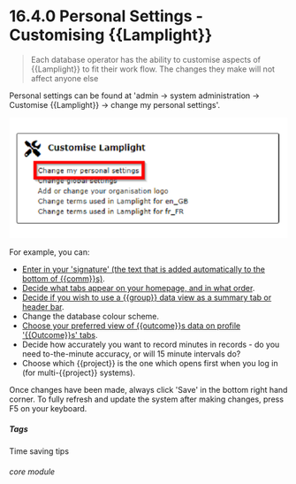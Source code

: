 # 16.4.0  <i class="fa fa-cogs"></i> Personal Settings - Customising {{Lamplight}}

> Each database operator has the ability to customise aspects of {{Lamplight}} to fit their work flow. The changes they make will not affect anyone else



Personal settings can be found at 'admin -> system administration -> Customise {{Lamplight}} -> change my personal settings'. 

![Personal Settings in System Admin](16.4.0a.png)

 For example, you can:

- [Enter in your 'signature' (the text that is added automatically to the bottom of {{comm}}s)](/help/index/p/16.4.4). 
- [Decide what tabs appear on your homepage, and in what order](/help/index/p/16.4.1).
- [Decide if you wish to use a {{group}} data view as a summary tab or header bar](/help/index/p/16.4.2). 
- Change the database colour scheme. 
- [Choose your preferred view of {{outcome}}s data on profile '{{Outcome}}s' tabs](/help/index/p/16.4.1).
- Decide how accurately you want to record minutes in records - do you need to-the-minute accuracy, or will 15 minute intervals do?
- Choose which {{project}} is the one which opens first when you log in (for multi-{{project}} systems).

Once changes have been made, always click 'Save' in the bottom right hand corner. 
To fully refresh and update the system after making changes, press F5 on your keyboard. 


##### Tags
Time saving tips

###### core module

